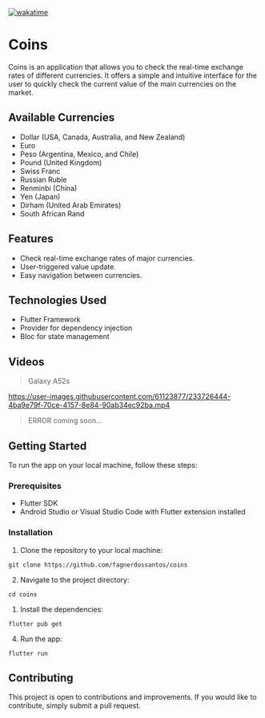 [![wakatime](https://wakatime.com/badge/github/fagnerdossantos/coins.svg)](https://wakatime.com/badge/github/fagnerdossantos/coins)
# Coins

Coins is an application that allows you to check the real-time exchange rates of different currencies. It offers a simple and intuitive interface for the user to quickly check the current value of the main currencies on the market.

## Available Currencies

-   Dollar (USA, Canada, Australia, and New Zealand)
-   Euro
-   Peso (Argentina, Mexico, and Chile)
-   Pound (United Kingdom)
-   Swiss Franc
-   Russian Ruble
-   Renminbi (China)
-   Yen (Japan)
-   Dirham (United Arab Emirates)
-   South African Rand

## Features

-   Check real-time exchange rates of major currencies.
-   User-triggered value update.
-   Easy navigation between currencies.

## Technologies Used

-   Flutter Framework
-   Provider for dependency injection
-   Bloc for state management

## Videos
> Galaxy A52s

https://user-images.githubusercontent.com/61123877/233726444-4ba9e79f-70ce-4157-8e84-90ab34ec92ba.mp4


> ERROR
> coming soon...

## Getting Started

To run the app on your local machine, follow these steps:

### Prerequisites

-   Flutter SDK
-   Android Studio or Visual Studio Code with Flutter extension installed

### Installation

1.  Clone the repository to your local machine:

`git clone https://github.com/fagnerdossantos/coins` 

2.  Navigate to the project directory:

`cd coins` 

1.  Install the dependencies:

`flutter pub get` 

4.  Run the app:

`flutter run`

## Contributing

This project is open to contributions and improvements. If you would like to contribute, simply submit a pull request.
